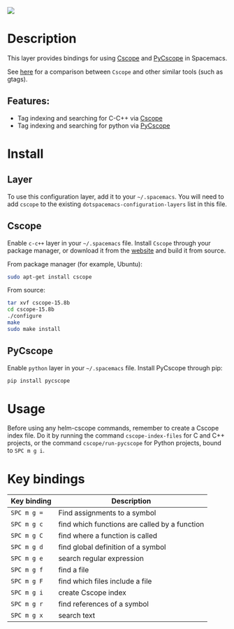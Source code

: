 ![](img/cscope.jpg)

Description
===========

This layer provides bindings for using
[Cscope](http://cscope.sourceforge.net) and
[PyCscope](https://github.com/portante/pycscope) in Spacemacs.

See
[here](https://github.com/OpenGrok/OpenGrok/wiki/Comparison-with-Similar-Tools)
for a comparison between `Cscope` and other similar tools (such as
gtags).

Features:
---------

-   Tag indexing and searching for C-C++ via
    [Cscope](http://cscope.sourceforge.net)
-   Tag indexing and searching for python via
    [PyCscope](https://github.com/portante/pycscope)

Install
=======

Layer
-----

To use this configuration layer, add it to your `~/.spacemacs`. You will
need to add `cscope` to the existing `dotspacemacs-configuration-layers`
list in this file.

Cscope
------

Enable `c-c++` layer in your `~/.spacemacs` file. Install `Cscope`
through your package manager, or download it from the
[website](http://cscope.sourceforge.net/#downloads) and build it from
source.

From package manager (for example, Ubuntu):

``` bash
sudo apt-get install cscope
```

From source:

``` bash
tar xvf cscope-15.8b
cd cscope-15.8b
./configure
make
sudo make install
```

PyCscope
--------

Enable `python` layer in your `~/.spacemacs` file. Install PyCscope
through pip:

``` bash
pip install pycscope
```

Usage
=====

Before using any helm-cscope commands, remember to create a Cscope index
file. Do it by running the command `cscope-index-files` for C and C++
projects, or the command `cscope/run-pycscope` for Python projects,
bound to `SPC m g i`.

Key bindings
============

| Key binding | Description                                   |
|-------------|-----------------------------------------------|
| `SPC m g =` | Find assignments to a symbol                  |
| `SPC m g c` | find which functions are called by a function |
| `SPC m g C` | find where a function is called               |
| `SPC m g d` | find global definition of a symbol            |
| `SPC m g e` | search regular expression                     |
| `SPC m g f` | find a file                                   |
| `SPC m g F` | find which files include a file               |
| `SPC m g i` | create Cscope index                           |
| `SPC m g r` | find references of a symbol                   |
| `SPC m g x` | search text                                   |
